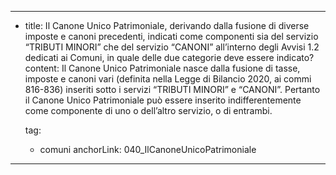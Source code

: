 ---
  - title: Il Canone Unico Patrimoniale, derivando dalla fusione di diverse imposte e canoni precedenti, indicati come componenti sia del servizio “TRIBUTI MINORI” che del servizio “CANONI” all’interno degli Avvisi 1.2 dedicati ai Comuni, in quale delle due categorie deve essere indicato?
    content: Il Canone Unico Patrimoniale nasce dalla fusione di tasse, imposte e canoni vari (definita nella Legge di Bilancio 2020, ai commi 816-836) inseriti sotto i servizi “TRIBUTI MINORI” e “CANONI”. Pertanto il Canone Unico Patrimoniale può essere inserito indifferentemente come componente di uno o dell’altro servizio, o di entrambi.

    tag:
      - comuni
    anchorLink: 040_IlCanoneUnicoPatrimoniale
---